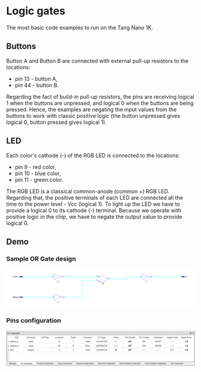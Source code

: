 # Logic gates

The most basic code examples to run on the Tang Nano 1K.

## Buttons

Button A and Button B are connected with external pull-up resistors to the locations:
- pin 13 - button A,
- pin 44 - button B.

Regarding the fact of build-in pull-up resistors, the pins are receiving logical 1 when the buttons are unpressed, and logical 0 when the buttons are being pressed. Hence, the examples are negating the input values from the buttons to work with classic positive logic (the button unpressed gives logical 0, button pressed gives logical 1).

## LED

Each color's cathode (-) of the RGB LED is connected to the locations:
- pin 9 - red color,
- pin 10 - blue color,
- pin 11 - green color.

The RGB LED is a classical common-anode (common +) RGB LED. Regarding that, the positive terminals of each LED are connected all the time to the power level - Vcc (logical 1). To light up the LED we have to provide a logical 0 to its cathode (-) terminal. Because we operate with positive logic in the chip, we have to negate the output value to provide logical 0.

## Demo

### Sample OR Gate design

![or](../../assets/logic-gates-images/or-design.png)

### Pins configuration

![config](../../assets/logic-gates-images/io-configuration.png)